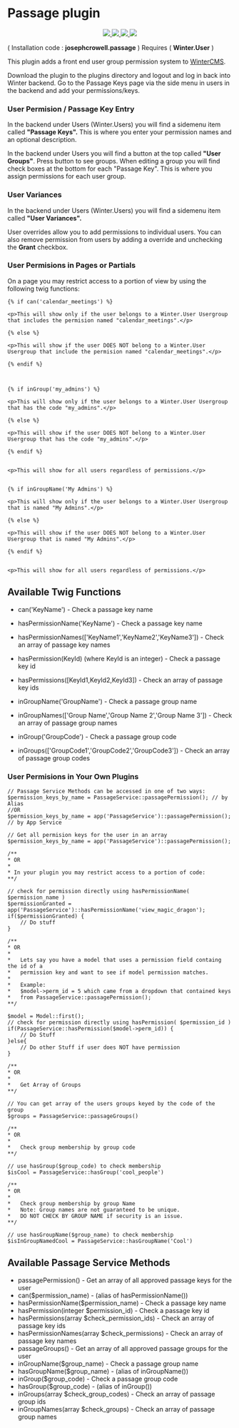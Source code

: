 # Passage plugin

<p align="center">
  <a href="https://travis-ci.org/josephcrowell/wn-passage-plugin">
    <img src="https://travis-ci.org/josephcrowell/wn-passage-plugin.svg?branch=master">
  </a>
  <a href="https://wintercms.com/plugin/josephcrowell-passage">
    <img src="https://img.shields.io/badge/Winter CMS-Plugin-%23EE7203.svg">
  </a>
  <a href="https://www.patreon.com/josephcrowell">
    <img src="https://img.shields.io/badge/Support_on-Patreon-green.svg">
  </a>
  <a href="https://creativecommons.org/licenses/by-sa/4.0/">
    <img src="https://img.shields.io/badge/License-CC%20BY--SA%204.0-lightgrey.svg">
  </a>
</p>

( Installation code : **josephcrowell.passage** ) Requires ( **Winter.User** )

This plugin adds a front end user group permission system to [WinterCMS](http://wintercms.com).

Download the plugin to the plugins directory and logout and log in back into Winter backend. Go to the Passage Keys page via the side menu in users in the backend and add your permissions/keys.

<h3>User Permision / Passage Key Entry</h3>

In the backend under Users (Winter.Users) you will find a sidemenu item called **"Passage Keys".** This is where you enter your permission names and an optional description.

In the backend under Users you will find a button at the top called **"User Groups"**. Press button to see groups. When editing a group you will find check boxes at the bottom for each "Passage Key". This is where you assign permissions for each user group.

<h3>User Variances</h3>

In the backend under Users (Winter.Users) you will find a sidemenu item called **"User Variances".**

User overrides allow you to add permissions to individual users. You can also remove permission from users by adding a override and unchecking the **Grant** checkbox.

<h3>User Permisions in Pages or Partials</h3>

On a page you may restrict access to a portion of view by using the following twig functions:

    {% if can('calendar_meetings') %}

    <p>This will show only if the user belongs to a Winter.User Usergroup that includes the permision named "calendar_meetings".</p>

    {% else %}

    <p>This will show if the user DOES NOT belong to a Winter.User Usergroup that include the permision named "calendar_meetings".</p>

    {% endif %}



    {% if inGroup('my_admins') %}

    <p>This will show only if the user belongs to a Winter.User Usergroup that has the code "my_admins".</p>

    {% else %}

    <p>This will show if the user DOES NOT belong to a Winter.User Usergroup that has the code "my_admins".</p>

    {% endif %}


    <p>This will show for all users regardless of permissions.</p>


    {% if inGroupName('My Admins') %}

    <p>This will show only if the user belongs to a Winter.User Usergroup that is named "My Admins".</p>

    {% else %}

    <p>This will show if the user DOES NOT belong to a Winter.User Usergroup that is named "My Admins".</p>

    {% endif %}


    <p>This will show for all users regardless of permissions.</p>

<h2>Available Twig Functions</h2>

-   can('KeyName') - Check a passage key name
-   hasPermissionName('KeyName') - Check a passage key name
-   hasPermissionNames(['KeyName1','KeyName2','KeyName3']) - Check an array of passage key names
-   hasPermission(KeyId) (where KeyId is an integer) - Check a passage key id
-   hasPermissions([KeyId1,KeyId2,KeyId3]) - Check an array of passage key ids

-   inGroupName('GroupName') - Check a passage group name
-   inGroupNames(['Group Name','Group Name 2','Group Name 3']) - Check an array of passage group names
-   inGroup('GroupCode') - Check a passage group code
-   inGroups(['GroupCode1','GroupCode2','GroupCode3']) - Check an array of passage group codes

<h3>User Permisions in Your Own Plugins</h3>

    // Passage Service Methods can be accessed in one of two ways:
    $permission_keys_by_name = PassageService::passagePermission(); // by Alias
    //OR
    $permission_keys_by_name = app('PassageService')::passagePermission(); // by App Service

    // Get all permision keys for the user in an array
    $permission_keys_by_name = app('PassageService')::passagePermission();

    /**
    * OR
    *
    * In your plugin you may restrict access to a portion of code:
    **/

    // check for permission directly using hasPermissionName( $permission_name )
    $permissionGranted = app('PassageService')::hasPermissionName('view_magic_dragon');
    if($permissionGranted) {
    	// Do stuff
    }

    /**
    * OR
    *
    * 	Lets say you have a model that uses a permission field containg the id of a
    *   permission key and want to see if model permission matches.
    *
    * 	Example:
    * 	$model->perm_id = 5 which came from a dropdown that contained keys
    * 	from PassageService::passagePermission();
    **/

    $model = Model::first();
    // check for permission directly using hasPermission( $permission_id )
    if(PassageService::hasPermission($model->perm_id)) {
        // Do Stuff
    }else{
        // Do other Stuff if user does NOT have permission
    }

    /**
    * OR
    *
    * 	Get Array of Groups
    **/

    // You can get array of the users groups keyed by the code of the group
    $groups = PassageService::passageGroups()

    /**
    * OR
    *
    * 	Check group membership by group code
    **/

    // use hasGroup($group_code) to check membership
    $isCool = PassageService::hasGroup('cool_people')

    /**
    * OR
    *
    * 	Check group membership by group Name
    *   Note: Group names are not guaranteed to be unique.
    *   DO NOT CHECK BY GROUP NAME if security is an issue.
    **/

    // use hasGroupName($group_name) to check membership
    $isInGroupNamedCool = PassageService::hasGroupName('Cool')

<h2>Available Passage Service Methods</h2>

-   passagePermission() - Get an array of all approved passage keys for the user
-   can($permission_name) - (alias of hasPermissionName())
-   hasPermissionName($permission_name) - Check a passage key name
-   hasPermission(integer $permission_id) - Check a passage key id
-   hasPermissions(array $check_permission_ids) - Check an array of passage key ids
-   hasPermissionNames(array $check_permissions) - Check an array of passage key names
-   passageGroups() - Get an array of all approved passage groups for the user
-   inGroupName($group_name) - Check a passage group name
-   hasGroupName($group_name) - (alias of inGroupName())
-   inGroup($group_code) - Check a passage group code
-   hasGroup($group_code) - (alias of inGroup())
-   inGroups(array $check_group_codes) - Check an array of passage group ids
-   inGroupNames(array $check_groups) - Check an array of passage group names